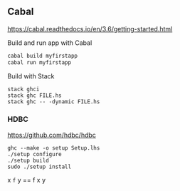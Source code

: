 ## Cabal

https://cabal.readthedocs.io/en/3.6/getting-started.html

Build and run app with Cabal

```haskell
cabal build myfirstapp
cabal run myfirstapp
```

Build with Stack

```
stack ghci
stack ghc FILE.hs
stack ghc -- -dynamic FILE.hs
```

### HDBC

https://github.com/hdbc/hdbc

```
ghc --make -o setup Setup.lhs
./setup configure
./setup build
sudo ./setup install
```

x `f` y == f x y
